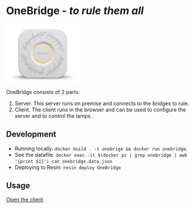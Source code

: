 # OneBridge - _to rule them all_ 
<img width="200" alt="onebridge" src="docs/static/images/onebridge.jpg">

OneBridge consists of 2 parts:

1. Server. This server runs on premise and connects to the bridges to rule.
2. Client. The client runs in the browser and can be used to configure the server and to control the lamps.

## Development
- Running locally: `docker build . -t onebrige && docker run onebridge`.
- See the datafile: `docker exec -it $(docker ps | grep onebridge | awk '{print $1}') cat onebridge.data.json`
- Deploying to Resin: `resin deploy OneBridge`

## Usage
[Open the client](https://q42.github.io/OneBridge).
